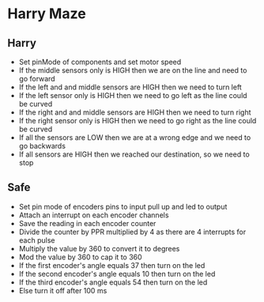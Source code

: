 # Harry Maze

## Harry

- Set pinMode of components and set motor speed
- If the middle sensors only is HIGH then we are on the line and need to go forward
- If the left and and middle sensors are HIGH then we need to turn left
- If the left sensor only is HIGH then we need to go left as the line could be curved
- If the right and and middle sensors are HIGH then we need to turn right
- If the right sensor only is HIGH then we need to go right as the line could be curved
- If all the sensors are LOW then we are at a wrong edge and we need to go backwards
- If all sensors are HIGH then we reached our destination, so we need to stop

## Safe

- Set pin mode of encoders pins to input pull up and led to output
- Attach an interrupt on each encoder channels 
- Save the reading in each encoder counter
- Divide the counter by PPR multiplied by 4 as there are 4 interrupts for each pulse
- Multiply the value by 360 to convert it to degrees 
- Mod the value by 360 to cap it to 360
- If the first encoder's angle equals 37 then turn on the led
- If the second encoder's angle equals 10 then turn on the led
- If the third encoder's angle equals 54 then turn on the led
- Else turn it off after 100 ms